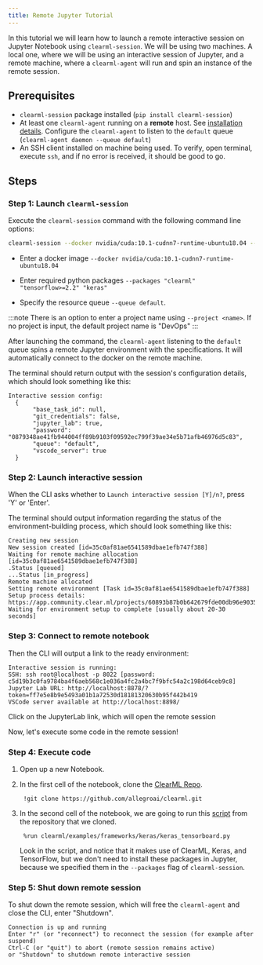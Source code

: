 ```yaml
---
title: Remote Jupyter Tutorial
---
```


In this tutorial we will learn how to launch a remote interactive session on Jupyter Notebook using `clearml-session`.
We will be using two machines. A local one, where we will be using an interactive session of Jupyter, and a remote machine, 
where a `clearml-agent` will run and spin an instance of the remote session. 

## Prerequisites

* `clearml-session` package installed (`pip install clearml-session`)
* At least one `clearml-agent` running on a **remote** host. See [installation details](../../clearml_agent.md#installation).
  Configure the `clearml-agent` to listen to the `default` queue (`clearml-agent daemon --queue default`)
* An SSH client installed on machine being used. To verify, open terminal, execute `ssh`, and if no error is received,
    it should be good to go.
  

## Steps

### Step 1: Launch `clearml-session`

Execute the `clearml-session` command with the following command line options:

```bash
clearml-session --docker nvidia/cuda:10.1-cudnn7-runtime-ubuntu18.04 --packages "clearml" "tensorflow>=2.2" "keras" --queue default
```
   
* Enter a docker image `--docker nvidia/cuda:10.1-cudnn7-runtime-ubuntu18.04` 
    
* Enter required python packages `--packages "clearml" "tensorflow>=2.2" "keras"`
      
* Specify the resource queue `--queue default`. 

:::note
There is an option to enter a project name using `--project <name>`. If no project is input, the default project 
name is "DevOps"
:::
   
After launching the command, the `clearml-agent` listening to the `default` queue spins a remote Jupyter environment with 
the specifications. It will automatically connect to the docker on the remote machine. 
   
The terminal should return output with the session's configuration details, which should look something like this:
    
```console
Interactive session config:
  {
       "base_task_id": null,
       "git_credentials": false,
       "jupyter_lab": true,
       "password": "0879348ae41fb944004ff89b9103f09592ec799f39ae34e5b71afb46976d5c83",
       "queue": "default",
       "vscode_server": true
  }
```

### Step 2: Launch interactive session 

When the CLI asks whether to `Launch interactive session [Y]/n?`, press 'Y' or 'Enter'.  

The terminal should output information regarding the status of the environment-building process, which should look 
something like this:
   
```console 
Creating new session
New session created [id=35c0af81ae6541589dbae1efb747f388]
Waiting for remote machine allocation [id=35c0af81ae6541589dbae1efb747f388]
.Status [queued]
...Status [in_progress]
Remote machine allocated
Setting remote environment [Task id=35c0af81ae6541589dbae1efb747f388]
Setup process details: https://app.community.clear.ml/projects/60893b87b0b642679fde00db96e90359/experiments/35c0af81ae6541589dbae1efb747f388/output/log
Waiting for environment setup to complete [usually about 20-30 seconds]
```

### Step 3: Connect to remote notebook

Then the CLI will output a link to the ready environment:

```console
Interactive session is running:
SSH: ssh root@localhost -p 8022 [password: c5d19b3c0fa9784ba4f6aeb568c1e036a4fc2a4bc7f9bfc54a2c198d64ceb9c8]
Jupyter Lab URL: http://localhost:8878/?token=ff7e5e8b9e5493a01b1a72530d18181320630b95f442b419
VSCode server available at http://localhost:8898/
```

Click on the JupyterLab link, which will open the remote session
   
Now, let's execute some code in the remote session!

### Step 4: Execute code

1. Open up a new Notebook.

1. In the first cell of the notebook, clone the [ClearML Repo](https://github.com/allegroai/clearml). 

        !git clone https://github.com/allegroai/clearml.git

1. In the second cell of the notebook, we are going to run this [script](https://github.com/allegroai/clearml/blob/master/examples/frameworks/keras/keras_tensorboard.py) 
   from the repository that we cloned.
   
        %run clearml/examples/frameworks/keras/keras_tensorboard.py

   Look in the script, and notice that it makes use of ClearML, Keras, and TensorFlow, but we don't need to install these 
   packages in Jupyter, because we specified them in the `--packages` flag of `clearml-session`. 
   
### Step 5: Shut down remote session

To shut down the remote session, which will free the `clearml-agent` and close the CLI, enter "Shutdown".
   
```console
Connection is up and running
Enter "r" (or "reconnect") to reconnect the session (for example after suspend)
Ctrl-C (or "quit") to abort (remote session remains active)
or "Shutdown" to shutdown remote interactive session
```
